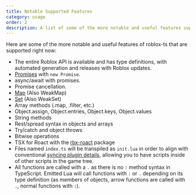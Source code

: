 ```yaml
---
title: Notable Supported Features
category: usage
order: 2
description: A list of some of the more notable and useful features supported by roblox-ts right now.
---
```


Here are some of the more notable and useful features of roblox-ts that are supported right now:

- The entire Roblox API is available and has type definitions, with automated generation and releases with Roblox updates.
- [Promises](/docs/guides/promises) with `new Promise`.
- async/await with promises.
- Promise cancellation.
- [Map](https://developer.mozilla.org/en-US/docs/Web/JavaScript/Reference/Global_Objects/Map) (Also WeakMap)
- [Set](https://developer.mozilla.org/en-US/docs/Web/JavaScript/Reference/Global_Objects/Set) (Also WeakSet)
- Array methods (.map, .filter, etc.)
- Object.assign, Object.entries, Object.keys, Object.values
- String methods
- Rest/spread syntax in objects and arrays
- Try/catch and object throws
- Bitwise operations
- TSX for Roact with the [rbx-roact](https://github.com/roblox-ts/rbx-roact) package
- Files named `index.ts` will be transpiled as `init.lua` in order to align with conventional [syncing plugin details](https://lpghatguy.github.io/rojo/sync-details/), allowing you to have scripts inside of other scripts in the game tree.
- All functions are called with a `.` as there is no `:` method syntax in TypeScript. Emitted Lua will call functions with `:` or `.` depending on its type definition (as members of objects, arrow functions are called with `.`, normal functions with `:`).